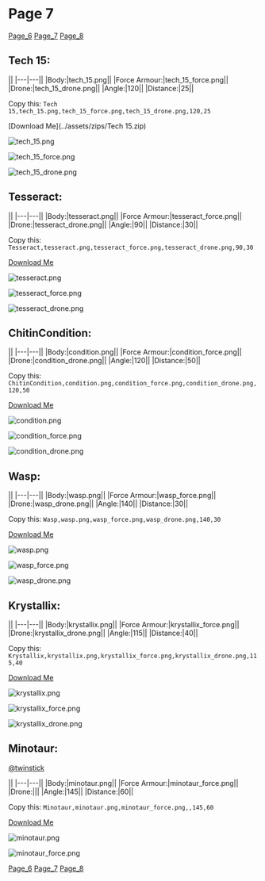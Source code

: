 # Page 7

[Page_6](./Page_6.md)
[Page_7](./Page_7.md)
[Page_8](./Page_8.md)

## **Tech 15**:



||
|---|---||
|Body:|tech_15.png||
|Force Armour:|tech_15_force.png||
|Drone:|tech_15_drone.png||
|Angle:|120||
|Distance:|25||

Copy this: `Tech 15,tech_15.png,tech_15_force.png,tech_15_drone.png,120,25`

[Download Me](../assets/zips/Tech 15.zip)


![tech_15.png](./../custom_skins/tech_15.png)

![tech_15_force.png](./../custom_skins/tech_15_force.png)


![tech_15_drone.png](./../custom_skins/tech_15_drone.png)



## **Tesseract**:



||
|---|---||
|Body:|tesseract.png||
|Force Armour:|tesseract_force.png||
|Drone:|tesseract_drone.png||
|Angle:|90||
|Distance:|30||

Copy this: `Tesseract,tesseract.png,tesseract_force.png,tesseract_drone.png,90,30`

[Download Me](../assets/zips/Tesseract.zip)


![tesseract.png](./../custom_skins/tesseract.png)

![tesseract_force.png](./../custom_skins/tesseract_force.png)


![tesseract_drone.png](./../custom_skins/tesseract_drone.png)



## **ChitinCondition**:



||
|---|---||
|Body:|condition.png||
|Force Armour:|condition_force.png||
|Drone:|condition_drone.png||
|Angle:|120||
|Distance:|50||

Copy this: `ChitinCondition,condition.png,condition_force.png,condition_drone.png,120,50`

[Download Me](../assets/zips/ChitinCondition.zip)


![condition.png](./../custom_skins/condition.png)

![condition_force.png](./../custom_skins/condition_force.png)


![condition_drone.png](./../custom_skins/condition_drone.png)



## **Wasp**:



||
|---|---||
|Body:|wasp.png||
|Force Armour:|wasp_force.png||
|Drone:|wasp_drone.png||
|Angle:|140||
|Distance:|30||

Copy this: `Wasp,wasp.png,wasp_force.png,wasp_drone.png,140,30`

[Download Me](../assets/zips/Wasp.zip)


![wasp.png](./../custom_skins/wasp.png)

![wasp_force.png](./../custom_skins/wasp_force.png)


![wasp_drone.png](./../custom_skins/wasp_drone.png)



## **Krystallix**:



||
|---|---||
|Body:|krystallix.png||
|Force Armour:|krystallix_force.png||
|Drone:|krystallix_drone.png||
|Angle:|115||
|Distance:|40||

Copy this: `Krystallix,krystallix.png,krystallix_force.png,krystallix_drone.png,115,40`

[Download Me](../assets/zips/Krystallix.zip)


![krystallix.png](./../custom_skins/krystallix.png)

![krystallix_force.png](./../custom_skins/krystallix_force.png)


![krystallix_drone.png](./../custom_skins/krystallix_drone.png)



## **Minotaur**:
[@twinstick](https://discord.com/users/538017698861547521)


||
|---|---||
|Body:|minotaur.png||
|Force Armour:|minotaur_force.png||
|Drone:|||
|Angle:|145||
|Distance:|60||

Copy this: `Minotaur,minotaur.png,minotaur_force.png,,145,60`

[Download Me](../assets/zips/Minotaur.zip)


![minotaur.png](./../custom_skins/minotaur.png)

![minotaur_force.png](./../custom_skins/minotaur_force.png)



[Page_6](./Page_6.md)
[Page_7](./Page_7.md)
[Page_8](./Page_8.md)